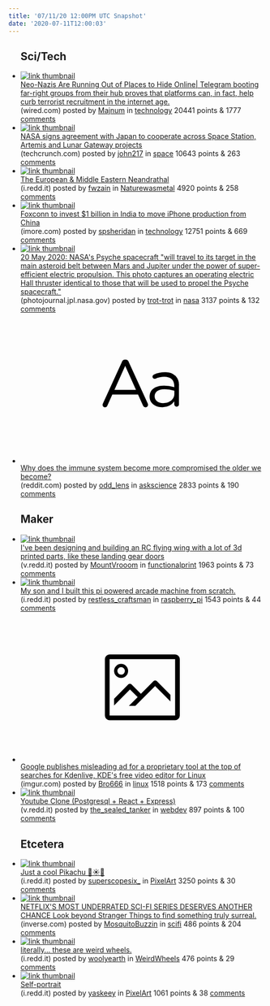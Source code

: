 ```yaml
---
title: '07/11/20 12:00PM UTC Snapshot'
date: '2020-07-11T12:00:03'
---
```

<ul>
<h2>Sci/Tech</h2>

<li><a href='https://www.wired.com/story/neo-nazis-are-running-out-of-places-to-hide-online/'><img src='https://b.thumbs.redditmedia.com/-Wh4i1K26zmSBWnhU31dsERZqb0N1-00yel-Tm8PYEs.jpg' alt='link thumbnail'></a><div><div class='linkTitle'><a href='https://www.wired.com/story/neo-nazis-are-running-out-of-places-to-hide-online/'>Neo-Nazis Are Running Out of Places to Hide Online| Telegram booting far-right groups from their hub proves that platforms can, in fact, help curb terrorist recruitment in the internet age.</a></div>(wired.com) posted by <a href='https://www.reddit.com/user/Majnum'>Majnum</a> in <a href='https://www.reddit.com/r/technology'>technology</a> 20441 points & 1777 <a href='https://www.reddit.com/r/technology/comments/houk6j/neonazis_are_running_out_of_places_to_hide_online/'>comments</a></div></li>

<li><a href='https://techcrunch.com/2020/07/10/nasa-signs-agreement-with-japan-to-cooperate-across-space-station-artemis-and-lunar-gateway-projects/'><img src='https://b.thumbs.redditmedia.com/iT4wLAZ5Ls8EvZsqdTCDhmMTavK1BwXZXoxr21y34wE.jpg' alt='link thumbnail'></a><div><div class='linkTitle'><a href='https://techcrunch.com/2020/07/10/nasa-signs-agreement-with-japan-to-cooperate-across-space-station-artemis-and-lunar-gateway-projects/'>NASA signs agreement with Japan to cooperate across Space Station, Artemis and Lunar Gateway projects</a></div>(techcrunch.com) posted by <a href='https://www.reddit.com/user/john217'>john217</a> in <a href='https://www.reddit.com/r/space'>space</a> 10643 points & 263 <a href='https://www.reddit.com/r/space/comments/hop0o5/nasa_signs_agreement_with_japan_to_cooperate/'>comments</a></div></li>

<li><a href='https://i.redd.it/84k62glwk3a51.png'><img src='https://b.thumbs.redditmedia.com/DIuRLu7_vYgQY2yPQvgqyItAhBrmtcz_8zg751LJ1vE.jpg' alt='link thumbnail'></a><div><div class='linkTitle'><a href='https://i.redd.it/84k62glwk3a51.png'>The European &amp; Middle Eastern Neandrathal</a></div>(i.redd.it) posted by <a href='https://www.reddit.com/user/fwzain'>fwzain</a> in <a href='https://www.reddit.com/r/Naturewasmetal'>Naturewasmetal</a> 4920 points & 258 <a href='https://www.reddit.com/r/Naturewasmetal/comments/hoxk6i/the_european_middle_eastern_neandrathal/'>comments</a></div></li>

<li><a href='https://www.imore.com/foxconn-invest-1-billion-india-move-iphone-production-china'><img src='https://a.thumbs.redditmedia.com/2t-S4v6Lneuk4JLLAuBe_M4Vo0blfubrG4nel1Zqoh0.jpg' alt='link thumbnail'></a><div><div class='linkTitle'><a href='https://www.imore.com/foxconn-invest-1-billion-india-move-iphone-production-china'>Foxconn to invest $1 billion in India to move iPhone production from China</a></div>(imore.com) posted by <a href='https://www.reddit.com/user/spsheridan'>spsheridan</a> in <a href='https://www.reddit.com/r/technology'>technology</a> 12751 points & 669 <a href='https://www.reddit.com/r/technology/comments/hoztw8/foxconn_to_invest_1_billion_in_india_to_move/'>comments</a></div></li>

<li><a href='https://photojournal.jpl.nasa.gov/jpeg/PIA23879.jpg'><img src='https://a.thumbs.redditmedia.com/aJuCcNvMhUKZinNMRQZK2J7HntqTMY-awX107RE7Fd0.jpg' alt='link thumbnail'></a><div><div class='linkTitle'><a href='https://photojournal.jpl.nasa.gov/jpeg/PIA23879.jpg'>20 May 2020: NASA's Psyche spacecraft "will travel to its target in the main asteroid belt between Mars and Jupiter under the power of super-efficient electric propulsion. This photo captures an operating electric Hall thruster identical to those that will be used to propel the Psyche spacecraft."</a></div>(photojournal.jpl.nasa.gov) posted by <a href='https://www.reddit.com/user/trot-trot'>trot-trot</a> in <a href='https://www.reddit.com/r/nasa'>nasa</a> 3137 points & 132 <a href='https://www.reddit.com/r/nasa/comments/hoohcg/20_may_2020_nasas_psyche_spacecraft_will_travel/'>comments</a></div></li>

<li><a href='https://www.reddit.com/r/askscience/comments/hp0wpl/why_does_the_immune_system_become_more/'><svg version='1.1' viewBox='-34 -12 104 64' preserveAspectRatio='xMidYMid slice' xmlns='http://www.w3.org/2000/svg' xmlns:xlink='http://www.w3.org/1999/xlink'>
    <title>text link thumbnail</title>
    <path d='M12.19,8.84a1.45,1.45,0,0,0-1.4-1h-.12a1.46,1.46,0,0,0-1.42,1L1.14,26.56a1.29,1.29,0,0,0-.14.59,1,1,0,0,0,1,1,1.12,1.12,0,0,0,1.08-.77l2.08-4.65h11l2.08,4.59a1.24,1.24,0,0,0,1.12.83,1.08,1.08,0,0,0,1.08-1.08,1.64,1.64,0,0,0-.14-.57ZM6.08,20.71l4.59-10.22,4.6,10.22Z'>
    </path>
    <path d='M32.24,14.78A6.35,6.35,0,0,0,27.6,13.2a11.36,11.36,0,0,0-4.7,1,1,1,0,0,0-.58.89,1,1,0,0,0,.94.92,1.23,1.23,0,0,0,.39-.08,8.87,8.87,0,0,1,3.72-.81c2.7,0,4.28,1.33,4.28,3.92v.5a15.29,15.29,0,0,0-4.42-.61c-3.64,0-6.14,1.61-6.14,4.64v.05c0,2.95,2.7,4.48,5.37,4.48a6.29,6.29,0,0,0,5.19-2.48V26.9a1,1,0,0,0,1,1,1,1,0,0,0,1-1.06V19A5.71,5.71,0,0,0,32.24,14.78Zm-.56,7.7c0,2.28-2.17,3.89-4.81,3.89-1.94,0-3.61-1.06-3.61-2.86v-.06c0-1.8,1.5-3,4.2-3a15.2,15.2,0,0,1,4.22.61Z'>
    </path>
    </svg></a><div><div class='linkTitle'><a href='https://www.reddit.com/r/askscience/comments/hp0wpl/why_does_the_immune_system_become_more/'>Why does the immune system become more compromised the older we become?</a></div>(reddit.com) posted by <a href='https://www.reddit.com/user/odd_lens'>odd_lens</a> in <a href='https://www.reddit.com/r/askscience'>askscience</a> 2833 points & 190 <a href='https://www.reddit.com/r/askscience/comments/hp0wpl/why_does_the_immune_system_become_more/'>comments</a></div></li>

<h2>Maker</h2>

<li><a href='https://v.redd.it/iswu9m0wy3a51'><img src='https://a.thumbs.redditmedia.com/gahigGYNrtEA0MsmXb7B2U2RyxEc5c13mRQn3k6rMI4.jpg' alt='link thumbnail'></a><div><div class='linkTitle'><a href='https://v.redd.it/iswu9m0wy3a51'>I've been designing and building an RC flying wing with a lot of 3d printed parts, like these landing gear doors</a></div>(v.redd.it) posted by <a href='https://www.reddit.com/user/MountVrooom'>MountVrooom</a> in <a href='https://www.reddit.com/r/functionalprint'>functionalprint</a> 1963 points & 73 <a href='https://www.reddit.com/r/functionalprint/comments/hoyyhg/ive_been_designing_and_building_an_rc_flying_wing/'>comments</a></div></li>

<li><a href='https://i.redd.it/h8ymez3j85a51.jpg'><img src='https://b.thumbs.redditmedia.com/oIhnkbRoVfJPBW_5YYHMz5O4cxnooCgSXTgjBczGagE.jpg' alt='link thumbnail'></a><div><div class='linkTitle'><a href='https://i.redd.it/h8ymez3j85a51.jpg'>My son and I built this pi powered arcade machine from scratch.</a></div>(i.redd.it) posted by <a href='https://www.reddit.com/user/restless_craftsman'>restless_craftsman</a> in <a href='https://www.reddit.com/r/raspberry_pi'>raspberry_pi</a> 1543 points & 44 <a href='https://www.reddit.com/r/raspberry_pi/comments/hp2qjp/my_son_and_i_built_this_pi_powered_arcade_machine/'>comments</a></div></li>

<li><a href='https://imgur.com/a/8s10i7U'><svg version='1.1' viewBox='-34 -14 104 64' preserveAspectRatio='xMidYMid meet' xmlns='http://www.w3.org/2000/svg' xmlns:xlink='http://www.w3.org/1999/xlink'>
    <title>link thumbnail</title>
    <path d='M32,4H4A2,2,0,0,0,2,6V30a2,2,0,0,0,2,2H32a2,2,0,0,0,2-2V6A2,2,0,0,0,32,4ZM4,30V6H32V30Z'></path>
    <path d='M8.92,14a3,3,0,1,0-3-3A3,3,0,0,0,8.92,14Zm0-4.6A1.6,1.6,0,1,1,7.33,11,1.6,1.6,0,0,1,8.92,9.41Z'></path>
    <path d='M22.78,15.37l-5.4,5.4-4-4a1,1,0,0,0-1.41,0L5.92,22.9v2.83l6.79-6.79L16,22.18l-3.75,3.75H15l8.45-8.45L30,24V21.18l-5.81-5.81A1,1,0,0,0,22.78,15.37Z'></path>
    </svg></a><div><div class='linkTitle'><a href='https://imgur.com/a/8s10i7U'>Google publishes misleading ad for a proprietary tool at the top of searches for Kdenlive, KDE's free video editor for Linux</a></div>(imgur.com) posted by <a href='https://www.reddit.com/user/Bro666'>Bro666</a> in <a href='https://www.reddit.com/r/linux'>linux</a> 1518 points & 173 <a href='https://www.reddit.com/r/linux/comments/honvoy/google_publishes_misleading_ad_for_a_proprietary/'>comments</a></div></li>

<li><a href='https://v.redd.it/xewfl1xs15a51'><img src='https://b.thumbs.redditmedia.com/CUDYnJIshZg-O9Tj7N5prlz-TieU8FzaF0O-q39cLcs.jpg' alt='link thumbnail'></a><div><div class='linkTitle'><a href='https://v.redd.it/xewfl1xs15a51'>Youtube Clone (Postgresql + React + Express)</a></div>(v.redd.it) posted by <a href='https://www.reddit.com/user/the_sealed_tanker'>the_sealed_tanker</a> in <a href='https://www.reddit.com/r/webdev'>webdev</a> 897 points & 100 <a href='https://www.reddit.com/r/webdev/comments/hp27m7/youtube_clone_postgresql_react_express/'>comments</a></div></li>

<h2>Etcetera</h2>

<li><a href='https://i.redd.it/uto3k3wtp1a51.png'><img src='https://a.thumbs.redditmedia.com/gEGTa9kHcam_hWFKziizFWv39nT3m78O1KgspTiiF74.jpg' alt='link thumbnail'></a><div><div class='linkTitle'><a href='https://i.redd.it/uto3k3wtp1a51.png'>Just a cool Pikachu 🍹☀️🌴</a></div>(i.redd.it) posted by <a href='https://www.reddit.com/user/superscopesix_'>superscopesix_</a> in <a href='https://www.reddit.com/r/PixelArt'>PixelArt</a> 3250 points & 30 <a href='https://www.reddit.com/r/PixelArt/comments/hoqnbp/just_a_cool_pikachu/'>comments</a></div></li>

<li><a href='https://www.inverse.com/entertainment/maniac-netflix-sci-fi-underrated'><img src='https://b.thumbs.redditmedia.com/tEMHCB_nUl2Ftpnrvaj0pS6JckdWcYDD_Yyyzf7yyag.jpg' alt='link thumbnail'></a><div><div class='linkTitle'><a href='https://www.inverse.com/entertainment/maniac-netflix-sci-fi-underrated'>NETFLIX'S MOST UNDERRATED SCI-FI SERIES DESERVES ANOTHER CHANCE Look beyond Stranger Things to find something truly surreal.</a></div>(inverse.com) posted by <a href='https://www.reddit.com/user/MosquitoBuzzin'>MosquitoBuzzin</a> in <a href='https://www.reddit.com/r/scifi'>scifi</a> 486 points & 204 <a href='https://www.reddit.com/r/scifi/comments/horvdt/netflixs_most_underrated_scifi_series_deserves/'>comments</a></div></li>

<li><a href='https://i.redd.it/dmnu6qyn03a51.jpg'><img src='https://b.thumbs.redditmedia.com/7f8omceRAz9WuVyXwSf4YbLVFCEoxpm9MkPzMT0DnLA.jpg' alt='link thumbnail'></a><div><div class='linkTitle'><a href='https://i.redd.it/dmnu6qyn03a51.jpg'>literally... these are weird wheels.</a></div>(i.redd.it) posted by <a href='https://www.reddit.com/user/woolyearth'>woolyearth</a> in <a href='https://www.reddit.com/r/WeirdWheels'>WeirdWheels</a> 476 points & 29 <a href='https://www.reddit.com/r/WeirdWheels/comments/hovie6/literally_these_are_weird_wheels/'>comments</a></div></li>

<li><a href='https://i.redd.it/qhkoz6qkz3a51.jpg'><img src='https://a.thumbs.redditmedia.com/Ee-R-xAdTIrLEoD4j4FMcCbpmcUrITGM8g0uwN9M_e4.jpg' alt='link thumbnail'></a><div><div class='linkTitle'><a href='https://i.redd.it/qhkoz6qkz3a51.jpg'>Self-portrait</a></div>(i.redd.it) posted by <a href='https://www.reddit.com/user/yaskeey'>yaskeey</a> in <a href='https://www.reddit.com/r/PixelArt'>PixelArt</a> 1061 points & 38 <a href='https://www.reddit.com/r/PixelArt/comments/hoyz5e/selfportrait/'>comments</a></div></li>

</ul>
